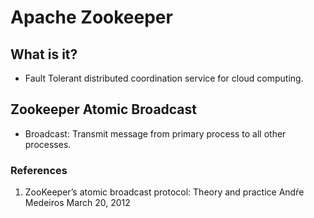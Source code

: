 # Apache Zookeeper
## What is it?
+ Fault Tolerant distributed coordination service for cloud computing.

## Zookeeper Atomic Broadcast
+ Broadcast: Transmit message from primary process to all other processes.

### References 
1. ZooKeeper’s atomic broadcast protocol: Theory and practice Andŕe Medeiros March 20, 2012
